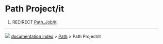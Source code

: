 # Path Project/it
1.  REDIRECT [Path_Job/it](Path_Job/it.md)



---
![](images/Button_right.svg) [documentation index](../README.md) > [Path](Path_Workbench.md) > Path Project/it
